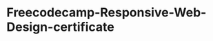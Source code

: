 # Freecodecamp-Responsive-Web-Design-certificate

<a href="https://freecodecamp-tribute-page-74.netlify.app">
